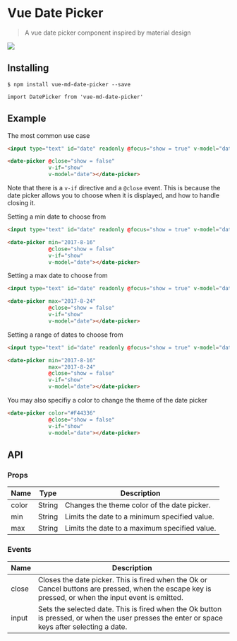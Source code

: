 # Vue Date Picker

> A vue date picker component inspired by material design

![](http://i.imgur.com/YNrnrVD.png)

## Installing

`$ npm install vue-md-date-picker --save`

`import DatePicker from 'vue-md-date-picker'`

## Example

The most common use case

```html
<input type="text" id="date" readonly @focus="show = true" v-model="date">

<date-picker @close="show = false"
             v-if="show"
             v-model="date"></date-picker>
```

Note that there is a `v-if` directive and a `@close` event. This is because the date picker allows you to choose when it is displayed, and how to handle closing it.

Setting a min date to choose from

```html
<input type="text" id="date" readonly @focus="show = true" v-model="date">

<date-picker min="2017-8-16"
             @close="show = false"
             v-if="show"
             v-model="date"></date-picker>
```

Setting a max date to choose from


```html
<input type="text" id="date" readonly @focus="show = true" v-model="date">

<date-picker max="2017-8-24"
             @close="show = false"
             v-if="show"
             v-model="date"></date-picker>
```

Setting a range of dates to choose from

```html
<input type="text" id="date" readonly @focus="show = true" v-model="date">

<date-picker min="2017-8-16"
             max="2017-8-24"
             @close="show = false"
             v-if="show"
             v-model="date"></date-picker>
```

You may also specifiy a color to change the theme of the date picker

```html
<date-picker color="#F44336"
             @close="show = false"
             v-if="show"
             v-model="date"></date-picker>
```

## API

### Props

| Name  | Type   | Description |
| ----- | ------ | --------------------------------------------- |
| color | String | Changes the theme color of the date picker.   |
| min   | String | Limits the date to a minimum specified value. |
| max   | String | Limits the date to a maximum specified value. |

### Events

| Name   | Description |
| ------ | ----------- |
| close  | Closes the date picker. This is fired when the Ok or Cancel buttons are pressed, when the escape key is pressed, or when the input event is emitted. |
| input  | Sets the selected date. This is fired when the Ok button is pressed, or when the user presses the enter or space keys after selecting a date.     | 
